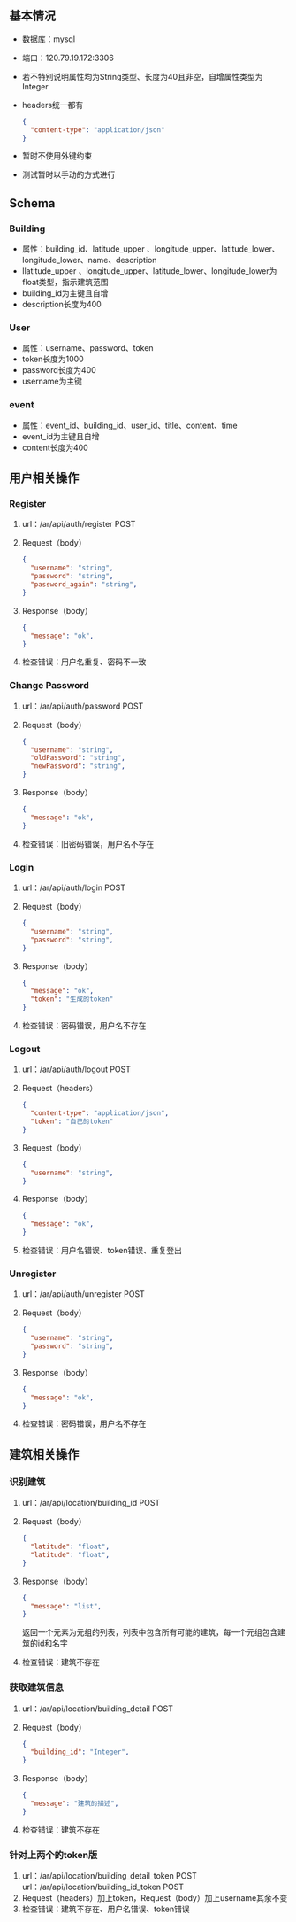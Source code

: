 ## 基本情况

- 数据库：mysql

- 端口：120.79.19.172:3306

- 若不特别说明属性均为String类型、长度为40且非空，自增属性类型为Integer

- headers统一都有

  ```json
  {
    "content-type": "application/json"
  }
  ```

- 暂时不使用外键约束

- 测试暂时以手动的方式进行

## Schema

### Building

- 属性：building_id、latitude_upper 、longitude_upper、latitude_lower、longitude_lower、name、description
- llatitude_upper 、longitude_upper、latitude_lower、longitude_lower为float类型，指示建筑范围
- building_id为主键且自增
- description长度为400

### User

- 属性：username、password、token
- token长度为1000
- password长度为400
- username为主键

### event

- 属性：event_id、building_id、user_id、title、content、time
- event_id为主键且自增
- content长度为400

## 用户相关操作

### Register

1. url：/ar/api/auth/register  POST

2. Request（body）

   ```json
   {
     "username": "string",
     "password": "string",
     "password_again": "string",
   }
   ```

3. Response（body）

   ```json
   {
     "message": "ok",
   }
   ```

4. 检查错误：用户名重复、密码不一致

### Change Password

1. url：/ar/api/auth/password  POST

2. Request（body）

   ```json
   {
     "username": "string",
     "oldPassword": "string",
     "newPassword": "string",
   }
   ```

3. Response（body）

   ```json
   {
     "message": "ok",
   }
   ```

4. 检查错误：旧密码错误，用户名不存在

### Login

1. url：/ar/api/auth/login  POST

2. Request（body）

   ```json
   {
     "username": "string",
     "password": "string",
   }
   ```

3. Response（body）

   ```json
   {
     "message": "ok",
     "token": "生成的token"
   }
   ```

4. 检查错误：密码错误，用户名不存在

### Logout

1. url：/ar/api/auth/logout  POST

2. Request（headers）

   ```json
   {
     "content-type": "application/json",
     "token": "自己的token"
   }
   ```

3. Request（body）

   ```json
   {
     "username": "string",
   }
   ```

4. Response（body）

   ```json
   {
     "message": "ok",
   }
   ```

4. 检查错误：用户名错误、token错误、重复登出

### Unregister

1. url：/ar/api/auth/unregister  POST

2. Request（body）

   ```json
   {
     "username": "string",
     "password": "string",
   }
   ```

3. Response（body）

   ```json
   {
     "message": "ok",
   }
   ```

4. 检查错误：密码错误，用户名不存在

## 建筑相关操作

### 识别建筑

1. url：/ar/api/location/building_id  POST

2. Request（body）

   ```json
   {
     "latitude": "float",
     "latitude": "float",
   }
   ```

3. Response（body）

   ```json
   {
     "message": "list",
   }
   ```

   返回一个元素为元组的列表，列表中包含所有可能的建筑，每一个元组包含建筑的id和名字

4. 检查错误：建筑不存在

### 获取建筑信息

1. url：/ar/api/location/building_detail  POST

2. Request（body）

   ```json
   {
     "building_id": "Integer",
   }
   ```

3. Response（body）

   ```json
   {
     "message": "建筑的描述",
   }
   ```

4. 检查错误：建筑不存在

### 针对上两个的token版

1. url：/ar/api/location/building_detail_token  POST        url：/ar/api/location/building_id_token  POST
2. Request（headers）加上token，Request（body）加上username其余不变
3. 检查错误：建筑不存在、用户名错误、token错误